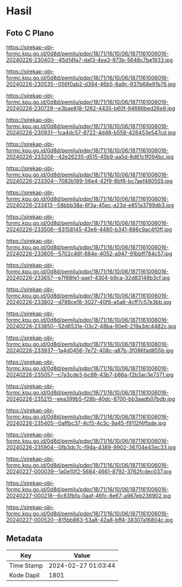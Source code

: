 # Hasil

## Foto C Plano

https://sirekap-obj-formc.kpu.go.id/0d8d/pemilu/pdpr/18/71/16/10/06/1871161006016-20240226-230403--45d14fa7-da13-4ea3-973b-5648c7be1933.jpg

https://sirekap-obj-formc.kpu.go.id/0d8d/pemilu/pdpr/18/71/16/10/06/1871161006016-20240226-230535--056f0ab2-d394-46b5-8a9c-937b68e91b76.jpg

https://sirekap-obj-formc.kpu.go.id/0d8d/pemilu/pdpr/18/71/16/10/06/1871161006016-20240226-230729--e3bae818-1262-4435-b60f-94686bed26e9.jpg

https://sirekap-obj-formc.kpu.go.id/0d8d/pemilu/pdpr/18/71/16/10/06/1871161006016-20240226-230931--1ca4dc57-8722-4d48-b559-426453e547cd.jpg

https://sirekap-obj-formc.kpu.go.id/0d8d/pemilu/pdpr/18/71/16/10/06/1871161006016-20240226-233208--42e26235-d515-45b9-aa5d-8d61c1f094bc.jpg

https://sirekap-obj-formc.kpu.go.id/0d8d/pemilu/pdpr/18/71/16/10/06/1871161006016-20240226-233304--7082b189-56e4-42f9-8bf8-bc7aef480555.jpg

https://sirekap-obj-formc.kpu.go.id/0d8d/pemilu/pdpr/18/71/16/10/06/1871161006016-20240226-233413--58bbb38a-6f3a-45ec-a23d-e851a3799db3.jpg

https://sirekap-obj-formc.kpu.go.id/0d8d/pemilu/pdpr/18/71/16/10/06/1871161006016-20240226-233506--93158145-43e6-4480-b341-886c9ac4f0ff.jpg

https://sirekap-obj-formc.kpu.go.id/0d8d/pemilu/pdpr/18/71/16/10/06/1871161006016-20240226-233605--5702c46f-884e-4052-a947-91bbff784c57.jpg

https://sirekap-obj-formc.kpu.go.id/0d8d/pemilu/pdpr/18/71/16/10/06/1871161006016-20240226-233657--e7f68fe1-aae1-4304-b9ca-32d83148b3cf.jpg

https://sirekap-obj-formc.kpu.go.id/0d8d/pemilu/pdpr/18/71/16/10/06/1871161006016-20240226-233802--d788ce18-3027-40f6-a5a6-4cff7c57e3bb.jpg

https://sirekap-obj-formc.kpu.go.id/0d8d/pemilu/pdpr/18/71/16/10/06/1871161006016-20240226-233850--52d6531e-03c2-48ba-90e6-219a3dc4482c.jpg

https://sirekap-obj-formc.kpu.go.id/0d8d/pemilu/pdpr/18/71/16/10/06/1871161006016-20240226-233937--1a4d0456-7e72-408c-a87b-3f086fad855b.jpg

https://sirekap-obj-formc.kpu.go.id/0d8d/pemilu/pdpr/18/71/16/10/06/1871161006016-20240226-235057--c7a3cde3-bc88-43b7-b86a-f2b3ac3e7371.jpg

https://sirekap-obj-formc.kpu.go.id/0d8d/pemilu/pdpr/18/71/16/10/06/1871161006016-20240226-235215--eea399b5-f28b-40dc-8700-bb3aadb07bdb.jpg

https://sirekap-obj-formc.kpu.go.id/0d8d/pemilu/pdpr/18/71/16/10/06/1871161006016-20240226-235405--0affbc37-4cf5-4c3c-9a45-f9112f4ffade.jpg

https://sirekap-obj-formc.kpu.go.id/0d8d/pemilu/pdpr/18/71/16/10/06/1871161006016-20240226-235904--0fb3dc7c-f94a-4389-9902-36704e43ec33.jpg

https://sirekap-obj-formc.kpu.go.id/0d8d/pemilu/pdpr/18/71/16/10/06/1871161006016-20240227-000039--1a0e10f2-5684-4661-8792-3762fcdec037.jpg

https://sirekap-obj-formc.kpu.go.id/0d8d/pemilu/pdpr/18/71/16/10/06/1871161006016-20240227-000218--6c83fbfa-0aaf-46fc-8e67-a967eb236902.jpg

https://sirekap-obj-formc.kpu.go.id/0d8d/pemilu/pdpr/18/71/16/10/06/1871161006016-20240227-000520--815bb863-53a8-42a8-bff4-38307a16804c.jpg


## Metadata

| Key        | Value               |
| ---------- | ------------------- |
| Time Stamp | 2024-02-27 01:03:44 |
| Kode Dapil | 1801                |



